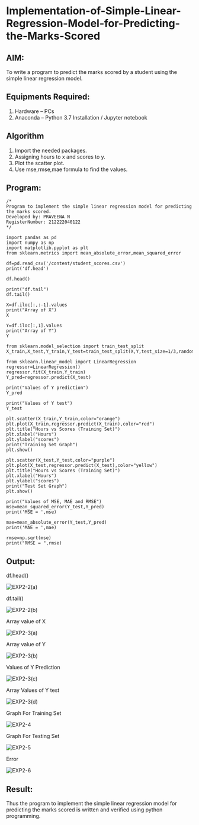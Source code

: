 # Implementation-of-Simple-Linear-Regression-Model-for-Predicting-the-Marks-Scored

## AIM:
To write a program to predict the marks scored by a student using the simple linear regression model.


## Equipments Required:
1. Hardware – PCs
2. Anaconda – Python 3.7 Installation / Jupyter notebook


## Algorithm

1. Import the needed packages.
2. Assigning hours to x and scores to y.
3. Plot the scatter plot.
4. Use mse,rmse,mae formula to find the values.


## Program:
```
/*
Program to implement the simple linear regression model for predicting the marks scored.
Developed by: PRAVEENA N
RegisterNumber: 212222040122
*/
```
```
import pandas as pd
import numpy as np
import matplotlib.pyplot as plt
from sklearn.metrics import mean_absolute_error,mean_squared_error

df=pd.read_csv('/content/student_scores.csv')
print('df.head')

df.head()

print("df.tail")
df.tail()

X=df.iloc[:,:-1].values
print("Array of X")
X

Y=df.iloc[:,1].values
print("Array of Y")
Y

from sklearn.model_selection import train_test_split
X_train,X_test,Y_train,Y_test=train_test_split(X,Y,test_size=1/3,random_state=0)

from sklearn.linear_model import LinearRegression
regressor=LinearRegression()
regressor.fit(X_train,Y_train)
Y_pred=regressor.predict(X_test)

print("Values of Y prediction")
Y_pred

print("Values of Y test")
Y_test

plt.scatter(X_train,Y_train,color="orange")
plt.plot(X_train,regressor.predict(X_train),color="red")
plt.title("Hours vs Scores (Training Set)")
plt.xlabel("Hours")
plt.ylabel("scores")
print("Training Set Graph")
plt.show()

plt.scatter(X_test,Y_test,color="purple")
plt.plot(X_test,regressor.predict(X_test),color="yellow")
plt.title("Hours vs Scores (Training Set)")
plt.xlabel("Hours")
plt.ylabel("scores")
print("Test Set Graph")
plt.show()

print("Values of MSE, MAE and RMSE")
mse=mean_squared_error(Y_test,Y_pred)
print('MSE = ',mse)

mae=mean_absolute_error(Y_test,Y_pred)
print('MAE = ',mae)

rmse=np.sqrt(mse)
print("RMSE = ",rmse)
```

## Output:

df.head()

![EXP2-2(a)](https://github.com/AnnBlessy/Implementation-of-Simple-Linear-Regression-Model-for-Predicting-the-Marks-Scored/assets/119477835/83e836a5-4565-48a7-9977-a7f085fe48d5)

df.tail()

![EXP2-2(b)](https://github.com/AnnBlessy/Implementation-of-Simple-Linear-Regression-Model-for-Predicting-the-Marks-Scored/assets/119477835/1e89f794-316e-495d-8cc6-d996bf4aa8fb)




Array value of X

![EXP2-3(a)](https://github.com/AnnBlessy/Implementation-of-Simple-Linear-Regression-Model-for-Predicting-the-Marks-Scored/assets/119477835/6f0f203a-f964-45a6-8fef-03c94460ab0f)


Array value of Y

![EXP2-3(b)](https://github.com/AnnBlessy/Implementation-of-Simple-Linear-Regression-Model-for-Predicting-the-Marks-Scored/assets/119477835/b395273b-5b41-401e-b75e-ece609b0ba79)


Values of Y Prediction

![EXP2-3(c)](https://github.com/AnnBlessy/Implementation-of-Simple-Linear-Regression-Model-for-Predicting-the-Marks-Scored/assets/119477835/e3e7d3bb-9a18-4345-a77c-a82898b9bee6)


Array Values of Y test

![EXP2-3(d)](https://github.com/AnnBlessy/Implementation-of-Simple-Linear-Regression-Model-for-Predicting-the-Marks-Scored/assets/119477835/e0268633-13d2-49c9-9a4a-b970839acf42)





Graph For Training Set

![EXP2-4](https://github.com/AnnBlessy/Implementation-of-Simple-Linear-Regression-Model-for-Predicting-the-Marks-Scored/assets/119477835/1c9e8b15-9199-4037-b22f-f026defe8889)






Graph For Testing Set

![EXP2-5](https://github.com/AnnBlessy/Implementation-of-Simple-Linear-Regression-Model-for-Predicting-the-Marks-Scored/assets/119477835/f9ed7cc5-e28a-4376-aac4-efcd9cdc92f9)



Error

![EXP2-6](https://github.com/AnnBlessy/Implementation-of-Simple-Linear-Regression-Model-for-Predicting-the-Marks-Scored/assets/119477835/80090da9-868b-4854-b970-840396a4be77)



## Result:
Thus the program to implement the simple linear regression model for predicting the marks scored is written and verified using python programming.
